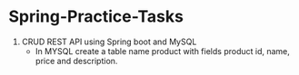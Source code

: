 # Spring-Practice-Tasks

1. CRUD REST API using Spring boot and MySQL
    - In MYSQL create a table name product with fields product id, name, price and description.
